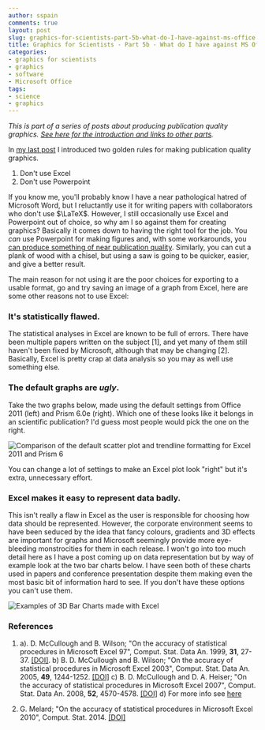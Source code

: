 ```yaml
---
author: sspain
comments: true
layout: post
slug: graphics-for-scientists-part-5b-what-do-I-have-against-ms-office
title: Graphics for Scientists - Part 5b - What do I have against MS Office?
categories:
- graphics for scientists
- graphics
- software
- Microsoft Office
tags:
- science
- graphics
---
```


_This is part of a series of posts about producing publication quality graphics. [See here for the introduction and links to other parts](/2013/01/29/graphics-for-scientists-intro.html)._

In [my last post](/2014/08/11/graphics-for-scientists-part-5-software.html) I introduced two golden rules for making publication quality graphics.

1. Don't use Excel
2. Don't use Powerpoint

If you know me, you'll probably know I have a near pathological hatred of Microsoft Word, but I reluctantly use it for writing papers with collaborators who don't use $\LaTeX$. However, I still occasionally use Excel and Powerpoint out of choice, so why am I so against them for creating graphics?
Basically it comes down to having the right tool for the job.
You *can* use Powerpoint for making figures and, with some workarounds, you [can produce something of near publication quality](http://support.microsoft.com/kb/827745).
Similarly, you can cut a plank of wood with a chisel, but using a saw is going to be quicker, easier, and give a better result.

The main reason for not using it are the poor choices for exporting to a usable format, go and try saving an image of a graph from Excel, here are some other reasons not to use Excel:

### It's statistically flawed.
The statistical analyses in Excel are known to be full of errors. There have been multiple papers written on the subject [1], and yet many of them still haven't been fixed by Microsoft, although that may be changing [2].
Basically, Excel is pretty crap at data analysis so you may as well use something else.


### The default graphs are *ugly*.
Take the two graphs below, made using the default settings from Office 2011 (left) and Prism 6.0e (right).
Which one of these looks like it belongs in an scientific publication?
I'd guess most people would pick the one on the right.

![Comparison of the default scatter plot and trendline formatting for Excel 2011 and Prism 6](http://spain-lab.co.uk/files/2014/12/14/excel_vs_prism.png)

You can change a lot of settings to make an Excel plot look "right" but it's extra, unnecessary effort.

### Excel makes it easy to represent data badly.
This isn't really a flaw in Excel as the user is responsible for choosing how data should be represented.
However, the corporate environment seems to have been seduced by the idea that fancy colours, gradients and 3D effects are important for graphs and Microsoft seemingly provide more eye-bleeding monstrocities for them in each release.
I won't go into too much detail here as I have a post coming up on data representation but by way of example look at the two bar charts below.
I have seen both of these charts used in papers and conference presentation despite them making even the most basic bit of information hard to see.
If you don't have these options you can't use them.

![Examples of 3D Bar Charts made with Excel](http://spain-lab.co.uk/files/2014/12/14/excel_3D_bar_plots.png)

### References

1. a). D. McCullough and B. Wilson; "On the accuracy of statistical procedures in Microsoft Excel 97", Comput. Stat. Data An. 1999, **31**, 27-37. [\[DOI\]](http://dx.doi.org/10.1016/S0167-9473(99)00004-3).
b) B. D. McCullough and B. Wilson; "On the accuracy of statistical procedures in Microsoft Excel 2003", Comput. Stat. Data An. 2005, **49**, 1244-1252. [\[DOI\]](http://dx.doi.org/10.1016/j.csda.2004.06.016)
c) B. D. McCullough and D. A. Heiser; "On the accuracy of statistical procedures in Microsoft Excel 2007", Comput. Stat. Data An. 2008, **52**, 4570-4578. [\[DOI\]](http://dx.doi.org/10.1016/j.csda.2008.03.004)
d) For more info see [here](http://www.practicalstats.com/xlsstats/excelstats.html)

2. G. Melard; "On the accuracy of statistical procedures in Microsoft Excel 2010", Comput. Stat. 2014. [\[DOI\]](http://dx.doi.org/10.1007/s00180-014-0482-5)
